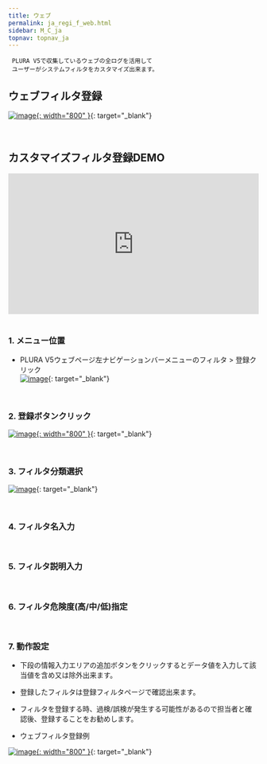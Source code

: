```yaml
---
title: ウェブ
permalink: ja_regi_f_web.html
sidebar: M_C_ja
topnav: topnav_ja
---
```


     PLURA V5で収集しているウェブの全ログを活用して
     ユーザーがシステムフィルタをカスタマイズ出来ます。

## ウェブフィルタ登録

[![image](/docs/images/Manual/common/regi/web/1.png){: width="800" }](/docs/images/Manual/common/regi/web/1.png){: target="_blank"}

<br />

## カスタマイズフィルタ登録DEMO

<style>.embed-container { position: relative; padding-bottom: 56.25%; height: 0; overflow: hidden; max-width: 100%; } .embed-container iframe, .embed-container object, .embed-container embed { position: absolute; top: 0; left: 0; width: 100%; height: 100%; }</style><div class='embed-container'><iframe src='https://www.youtube.com/embed/y9NnH2fjzEU' frameborder='0' allowfullscreen></iframe></div>

<br />

### 1. メニュー位置
- PLURA V5ウェブページ左ナビゲーションバーメニューのフィルタ > 登録クリック   
[![image](/docs/images/Manual/common/regi/web/2.png)](/docs/images/Manual/common/regi/web/2.png){: target="_blank"}

<br />

### 2. 登録ボタンクリック
[![image](/docs/images/Manual/common/regi/web/3.png){: width="800" }](/docs/images/Manual/common/regi/web/3.png){: target="_blank"}

<br />

### 3. フィルタ分類選択
[![image](/docs/images/Manual/common/regi/web/4.png)](/docs/images/Manual/common/regi/web/4.png){: target="_blank"}

<br />

### 4. フィルタ名入力

<br />

### 5. フィルタ説明入力

<br />

### 6. フィルタ危険度(高/中/低)指定

<br />

### 7. 動作設定

- 下段の情報入力エリアの追加ボタンをクリックするとデータ値を入力して該当値を含め又は除外出来ます。

- 登録したフィルタは登録フィルタページで確認出来ます。

- フィルタを登録する時、過検/誤検が発生する可能性があるので担当者と確認後、登録することをお勧めします。

- ウェブフィルタ登録例

[![image](/docs/images/Manual/common/regi/web/5.png){: width="800" }](/docs/images/Manual/common/regi/web/5.png){: target="_blank"}

 
